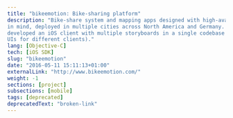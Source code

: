 ```yaml
---
title: "bikeemotion: Bike-sharing platform"
description: "Bike-share system and mapping apps designed with high-availability
in mind, deployed in multiple cities across North America and Germany. I
developed an iOS client with multiple storyboards in a single codebase (distinct
UIs for different clients)."
lang: [Objective-C]
tech: [iOS SDK]
slug: "bikeemotion"
date: "2016-05-11 15:11:13+01:00"
externalLink: "http://www.bikeemotion.com/"
weight: -1
sections: [project]
subsections: [mobile]
tags: [deprecated]
deprecatedText: "broken-link"
---
```

